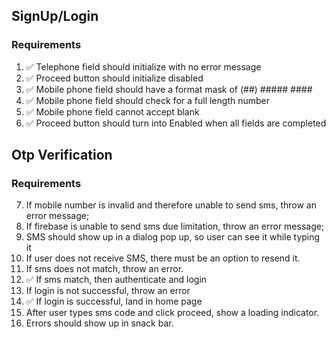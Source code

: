## SignUp/Login 

### Requirements

1. ✅ Telephone field should initialize with no error message
2. ✅ Proceed button should initialize disabled
3. ✅ Mobile phone field should have a format mask of (##) ##### ####
4. ✅ Mobile phone field should check for a full length number
5. ✅ Mobile phone field cannot accept blank
6. ✅ Proceed button should turn into Enabled when all fields are completed

## Otp Verification 

### Requirements

7. If mobile number is invalid and therefore unable to send sms, throw an error message;
8. If firebase is unable to send sms due limitation, throw an error message;
9. SMS should show up in a dialog pop up, so user can see it while typing it
10. If user does not receive SMS, there must be an option to resend it.
11. If sms does not match, throw an error.
12. ✅ If sms match, then authenticate and login
13. If login is not successful, throw an error
14. ✅ If login is successful, land in home page
15. After user types sms code and click proceed, show a loading indicator.
16. Errors should show up in snack bar.
